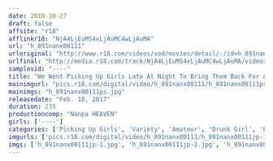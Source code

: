 ```yaml
---
date: 2018-10-27
draft: false
affsite: "r18"
afflinkr18: "NjA4LjEuMS4xLjAuMC4wLjAuMA"
url: "h_891nanx00111"
urloriginal: "http://www.r18.com/videos/vod/movies/detail/-/id=h_891nanx00111"
urlfinal: "http://media.r18.com/track/NjA4LjEuMS4xLjAuMC4wLjAuMA/videos/vod/movies/detail/-/id=h_891nanx00111"
samplevid: "----"
title: "We Went Picking Up Girls Late At Night To Bring Them Back For A Home Drinking Party We Got These 8 Drunk And Pushover Girls To Go With The Flow And Get Busy With Us!! 2"
mainimgurl: "pics.r18.com/digital/video/h_891nanx00111/h_891nanx00111ps.jpg"
mainimgs: "h_891nanx00111ps.jpg"
releasedate: "Feb. 10, 2017"
duration: 235
productioncomp: "Nanpa HEAVEN"
girls: ['----']
categories: ['Picking Up Girls', 'Variety', 'Amateur', 'Drunk Girl', 'Pranks', 'Creampie', 'Big Vibrator', 'Over 4 Hours']
imgurls: ['pics.r18.com/digital/video/h_891nanx00111/h_891nanx00111jp-1.jpg', 'pics.r18.com/digital/video/h_891nanx00111/h_891nanx00111jp-2.jpg', 'pics.r18.com/digital/video/h_891nanx00111/h_891nanx00111jp-3.jpg', 'pics.r18.com/digital/video/h_891nanx00111/h_891nanx00111jp-4.jpg', 'pics.r18.com/digital/video/h_891nanx00111/h_891nanx00111jp-5.jpg', 'pics.r18.com/digital/video/h_891nanx00111/h_891nanx00111jp-6.jpg', 'pics.r18.com/digital/video/h_891nanx00111/h_891nanx00111jp-7.jpg', 'pics.r18.com/digital/video/h_891nanx00111/h_891nanx00111jp-8.jpg', 'pics.r18.com/digital/video/h_891nanx00111/h_891nanx00111jp-9.jpg', 'pics.r18.com/digital/video/h_891nanx00111/h_891nanx00111jp-10.jpg', 'pics.r18.com/digital/video/h_891nanx00111/h_891nanx00111jp-11.jpg', 'pics.r18.com/digital/video/h_891nanx00111/h_891nanx00111jp-12.jpg', 'pics.r18.com/digital/video/h_891nanx00111/h_891nanx00111jp-13.jpg', 'pics.r18.com/digital/video/h_891nanx00111/h_891nanx00111jp-14.jpg', 'pics.r18.com/digital/video/h_891nanx00111/h_891nanx00111jp-15.jpg', 'pics.r18.com/digital/video/h_891nanx00111/h_891nanx00111jp-16.jpg', 'pics.r18.com/digital/video/h_891nanx00111/h_891nanx00111jp-17.jpg', 'pics.r18.com/digital/video/h_891nanx00111/h_891nanx00111jp-18.jpg', 'pics.r18.com/digital/video/h_891nanx00111/h_891nanx00111jp-19.jpg', 'pics.r18.com/digital/video/h_891nanx00111/h_891nanx00111jp-20.jpg']
imgs: ['h_891nanx00111jp-1.jpg', 'h_891nanx00111jp-2.jpg', 'h_891nanx00111jp-3.jpg', 'h_891nanx00111jp-4.jpg', 'h_891nanx00111jp-5.jpg', 'h_891nanx00111jp-6.jpg', 'h_891nanx00111jp-7.jpg', 'h_891nanx00111jp-8.jpg', 'h_891nanx00111jp-9.jpg', 'h_891nanx00111jp-10.jpg', 'h_891nanx00111jp-11.jpg', 'h_891nanx00111jp-12.jpg', 'h_891nanx00111jp-13.jpg', 'h_891nanx00111jp-14.jpg', 'h_891nanx00111jp-15.jpg', 'h_891nanx00111jp-16.jpg', 'h_891nanx00111jp-17.jpg', 'h_891nanx00111jp-18.jpg', 'h_891nanx00111jp-19.jpg', 'h_891nanx00111jp-20.jpg']
---
```

